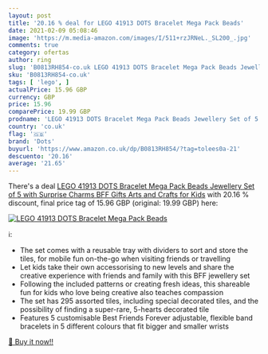 ```yaml
---
layout: post
title: '20.16 % deal for LEGO 41913 DOTS Bracelet Mega Pack Beads'
date: 2021-02-09 05:08:46
image: 'https://m.media-amazon.com/images/I/511+rzJRNeL._SL200_.jpg'
comments: true
category: ofertas
author: ring
slug: 'B0813RH854-co.uk LEGO 41913 DOTS Bracelet Mega Pack Beads Jewellery Set...'
sku: 'B0813RH854-co.uk'
tags: [ 'lego', ]
actualPrice: 15.96 GBP
currency: GBP
price: 15.96
comparePrice: 19.99 GBP
prodname: 'LEGO 41913 DOTS Bracelet Mega Pack Beads Jewellery Set of 5 with Surprise Charms  BFF Gifts Arts and Crafts for Kids'
country: 'co.uk'
flag: '🇬🇧'
brand: 'Dots'
buyurl: 'https://www.amazon.co.uk/dp/B0813RH854/?tag=tolees0a-21'
descuento: '20.16'
average: '21.65'
---
```


There's a deal [LEGO 41913 DOTS Bracelet Mega Pack Beads Jewellery Set of 5 with Surprise Charms  BFF Gifts Arts and Crafts for Kids](https://www.amazon.co.uk/dp/B0813RH854/?tag=tolees0a-21)  with  20.16 % discount, final price tag of  15.96 GBP (original: 19.99 GBP) here:

[![LEGO 41913 DOTS Bracelet Mega Pack Beads](https://m.media-amazon.com/images/I/511+rzJRNeL._SL200_.jpg)](https://www.amazon.co.uk/dp/B0813RH854/?tag=tolees0a-21)

ℹ️:

- The set comes with a reusable tray with dividers to sort and store the tiles, for mobile fun on-the-go when visiting friends or travelling
- Let kids take their own accessorising to new levels and share the creative experience with friends and family with this BFF jewellery set
- Following the included patterns or creating fresh ideas, this shareable fun for kids who love being creative also teaches compassion
- The set has 295 assorted tiles, including special decorated tiles, and the possibility of finding a super-rare, 5-hearts decorated tile
- Features 5 customisable Best Friends Forever adjustable, flexible band bracelets in 5 different colours that fit bigger and smaller wrists

[🛒 Buy it now!!](https://www.amazon.co.uk/dp/B0813RH854/?tag=tolees0a-21)
